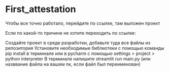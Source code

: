 # First_attestation
Чтобы все точно работало, перейдите по ссылке, там выложен проект 

Если по какой-то причине не хотите переходить по ссылке: 

Создайте проект в среде разработки, добавьте туда все файлы из репозитория
Установите необходимые библиотеки с помощью команды pip install в терминале или в pycharm с помощью settings > project > python interpreter 
В терминале напишите streamlit run main.py (или назввание файла на вашем пк, если файл был переименован)

